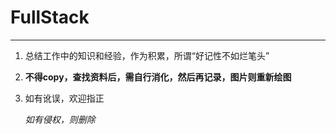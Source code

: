 # FullStack

---

1. 总结工作中的知识和经验，作为积累，所谓“好记性不如烂笔头”

2. **不得copy，查找资料后，需自行消化，然后再记录，图片则重新绘图**

3. 如有讹误，欢迎指正

   *如有侵权，则删除*